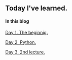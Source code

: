 ## Today I've learned.

#### In this blog

[Day 1. The beginnig.](day1.md)

[Day 2. Python.](day2.md)

[Day 3. 2nd lecture.](day3.md)
